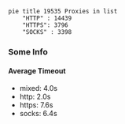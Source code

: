 
```mermaid
pie title 19535 Proxies in list
    "HTTP" : 14439
    "HTTPS": 3796
    "SOCKS" : 3398
```

### Some Info
#### Average Timeout

- mixed: 4.0s
- http: 2.0s
- https: 7.6s
- socks: 6.4s